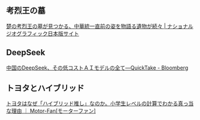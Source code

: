 ## 考烈王の墓

[楚の考烈王の墓が見つかる、中華統一直前の姿を物語る遺物が続々 | ナショナル ジオグラフィック日本版サイト](https://natgeo.nikkeibp.co.jp/atcl/news/25/012700045/)

## DeepSeek

[中国のDeepSeek、その低コストＡＩモデルの全て―QuickTake - Bloomberg](https://www.bloomberg.co.jp/news/articles/2025-01-27/SQQQ4HDWX2PS00)

## トヨタとハイブリッド

[トヨタはなぜ「ハイブリッド推し」なのか。小学生レベルの計算でわかる真っ当な理由 ｜ Motor-Fan[モーターファン]](https://motor-fan.jp/mf/article/297252/)
